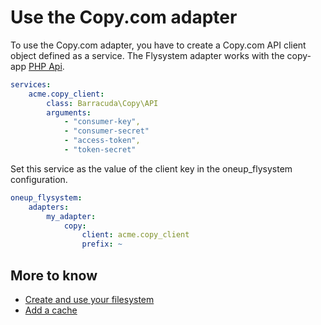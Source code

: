 # Use the Copy.com adapter

To use the Copy.com adapter, you have to create a Copy.com API client object defined as a service.
The Flysystem adapter works with the copy-app [PHP Api](https://github.com/copy-app/php-client-library).

```yml
services:
    acme.copy_client:
        class: Barracuda\Copy\API
        arguments:
            - "consumer-key",
            - "consumer-secret"
            - "access-token",
            - "token-secret"
```

Set this service as the value of the client key in the oneup_flysystem configuration.

```yml
oneup_flysystem:
    adapters:
        my_adapter:
            copy:
                client: acme.copy_client
                prefix: ~
```

## More to know
* [Create and use your filesystem](filesystem_create.md)
* [Add a cache](filesystem_cache.md)